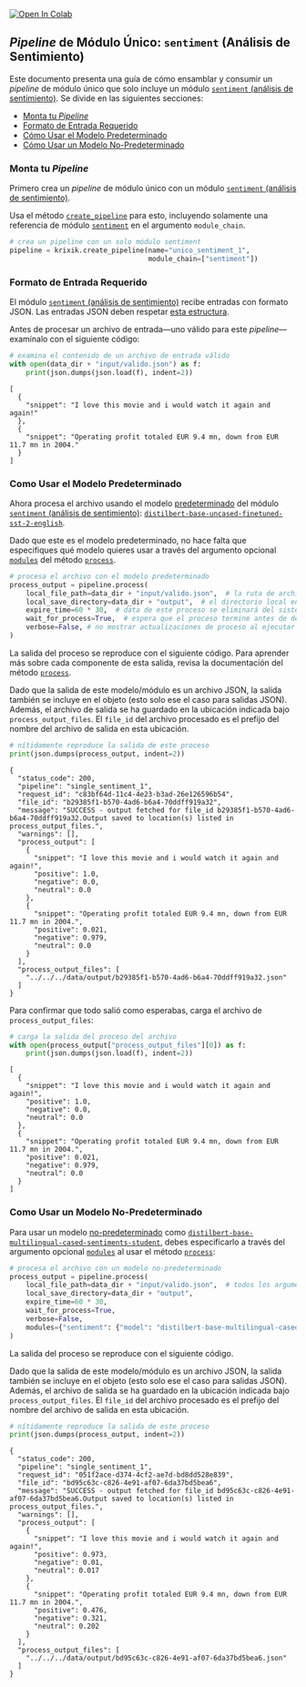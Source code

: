 <a href="https://colab.research.google.com/github/krixik-ai/krixik-docs/blob/main/docs/examples/single_module_pipelines/single_sentiment.ipynb" target="_parent"><img src="https://colab.research.google.com/assets/colab-badge.svg" alt="Open In Colab"/></a>

## *Pipeline* de Módulo Único: `sentiment` (Análisis de Sentimiento)

Este documento presenta una guía de cómo ensamblar y consumir un *pipeline* de módulo único que solo incluye un módulo [`sentiment` (análisis de sentimiento)](../../modulos/modulos_ia/modulo_sentiment_analisis_de_sentimiento.md). Se divide en las siguientes secciones:

- [Monta tu *Pipeline*](#monta-tu-pipeline)
- [Formato de Entrada Requerido](#formato-de-entrada-requerido)
- [Cómo Usar el Modelo Predeterminado](#como-usar-el-modelo-predeterminado)
- [Cómo Usar un Modelo No-Predeterminado](#como-usar-un-modelo-no-predeterminado)

### Monta tu *Pipeline*

Primero crea un *pipeline* de módulo único con un módulo [`sentiment` (análisis de sentimiento)](../../modulos/modulos_ia/modulo_sentiment_analisis_de_sentimiento.md).

Usa el método [`create_pipeline`](../../sistema/creacion_de_pipelines/creacion_de_pipelines.md) para esto, incluyendo solamente una referencia de módulo [`sentiment`](../../modulos/modulos_ia/modulo_sentiment_analisis_de_sentimiento.md) en el argumento `module_chain`.


```python
# crea un pipeline con un solo módulo sentiment
pipeline = krixik.create_pipeline(name="unico_sentiment_1",
                                  module_chain=["sentiment"])
```

### Formato de Entrada Requerido

El módulo [`sentiment` (análisis de sentimiento)](../../modulos/modulos_ia/modulo_sentiment_analisis_de_sentimiento.md) recibe entradas con formato JSON. Las entradas JSON deben respetar [esta estructura](../../sistema/parametros_y_procesar_archivos_a_traves_de_pipelines/formato_JSON_entrada.md).

Antes de procesar un archivo de entrada—uno válido para este *pipeline*—examínalo con el siguiente código:


```python
# examina el contenido de un archivo de entrada válido
with open(data_dir + "input/valido.json") as f:
    print(json.dumps(json.load(f), indent=2))
```

    [
      {
        "snippet": "I love this movie and i would watch it again and again!"
      },
      {
        "snippet": "Operating profit totaled EUR 9.4 mn, down from EUR 11.7 mn in 2004."
      }
    ]


### Como Usar el Modelo Predeterminado

Ahora procesa el archivo usando el modelo [predeterminado](../../modulos/modulos_ia/modulo_sentiment_analisis_de_sentimiento.md#parametros-de-los-modelos-en-el-modulo-sentiment) del módulo [`sentiment` (análisis de sentimiento)](../../modulos/modulos_ia/modulo_sentiment_analisis_de_sentimiento.md): [`distilbert-base-uncased-finetuned-sst-2-english`](https://huggingface.co/distilbert/distilbert-base-uncased-finetuned-sst-2-english).

Dado que este es el modelo predeterminado, no hace falta que especifiques qué modelo quieres usar a través del argumento opcional [`modules`](../../sistema/parametros_y_procesar_archivos_a_traves_de_pipelines/metodo_process_procesar.md#seleccion-de-modelo-por-medio-del-argumento-modules) del método [`process`](../../sistema/parametros_y_procesar_archivos_a_traves_de_pipelines/metodo_process_procesar.md).


```python
# procesa el archivo con el modelo predeterminado
process_output = pipeline.process(
    local_file_path=data_dir + "input/valido.json",  # la ruta de archivo inicial en la que yace el archivo de entrada
    local_save_directory=data_dir + "output",  # el directorio local en el que se guardará el archivo de salida
    expire_time=60 * 30,  # data de este proceso se eliminará del sistema Krixik en 30 minutos
    wait_for_process=True,  # espera que el proceso termine antes de devolver control del IDE al usuario
    verbose=False, # no mostrar actualizaciones de proceso al ejecutar el código
)
```

La salida del proceso se reproduce con el siguiente código. Para aprender más sobre cada componente de esta salida, revisa la documentación del método [`process`](../../sistema/parametros_y_procesar_archivos_a_traves_de_pipelines/metodo_process_procesar.md).

Dado que la salida de este modelo/módulo es un archivo JSON, la salida también se incluye en el objeto (esto solo ese el caso para salidas JSON). Además, el archivo de salida se ha guardado en la ubicación indicada bajo `process_output_files`. El `file_id` del archivo procesado es el prefijo del nombre del archivo de salida en esta ubicación.


```python
# nítidamente reproduce la salida de este proceso
print(json.dumps(process_output, indent=2))
```

    {
      "status_code": 200,
      "pipeline": "single_sentiment_1",
      "request_id": "c83bf64d-11c4-4e23-b3ad-26e126596b54",
      "file_id": "b29385f1-b570-4ad6-b6a4-70ddff919a32",
      "message": "SUCCESS - output fetched for file_id b29385f1-b570-4ad6-b6a4-70ddff919a32.Output saved to location(s) listed in process_output_files.",
      "warnings": [],
      "process_output": [
        {
          "snippet": "I love this movie and i would watch it again and again!",
          "positive": 1.0,
          "negative": 0.0,
          "neutral": 0.0
        },
        {
          "snippet": "Operating profit totaled EUR 9.4 mn, down from EUR 11.7 mn in 2004.",
          "positive": 0.021,
          "negative": 0.979,
          "neutral": 0.0
        }
      ],
      "process_output_files": [
        "../../../data/output/b29385f1-b570-4ad6-b6a4-70ddff919a32.json"
      ]
    }


Para confirmar que todo salió como esperabas, carga el archivo de `process_output_files`:


```python
# carga la salida del proceso del archivo
with open(process_output["process_output_files"][0]) as f:
    print(json.dumps(json.load(f), indent=2))
```

    [
      {
        "snippet": "I love this movie and i would watch it again and again!",
        "positive": 1.0,
        "negative": 0.0,
        "neutral": 0.0
      },
      {
        "snippet": "Operating profit totaled EUR 9.4 mn, down from EUR 11.7 mn in 2004.",
        "positive": 0.021,
        "negative": 0.979,
        "neutral": 0.0
      }
    ]


### Como Usar un Modelo No-Predeterminado

Para usar un modelo [no-predeterminado](../../modulos/modulos_ia/modulo_sentiment_analisis_de_sentimiento.md#parametros-de-los-modelos-en-el-modulo-sentiment) como [`distilbert-base-multilingual-cased-sentiments-student`](https://huggingface.co/lxyuan/distilbert-base-multilingual-cased-sentiments-student), debes especificarlo a través del argumento opcional [`modules`](../../sistema/parametros_y_procesar_archivos_a_traves_de_pipelines/metodo_process_procesar.md#seleccion-de-modelo-por-medio-del-argumento-modules) al usar el método [`process`](../../sistema/parametros_y_procesar_archivos_a_traves_de_pipelines/metodo_process_procesar.md):


```python
# procesa el archivo con un modelo no-predeterminado
process_output = pipeline.process(
    local_file_path=data_dir + "input/valido.json",  # todos los argumentos (salvo modules) son iguales que antes
    local_save_directory=data_dir + "output",
    expire_time=60 * 30,
    wait_for_process=True,
    verbose=False,
    modules={"sentiment": {"model": "distilbert-base-multilingual-cased-sentiments-student"}} # especifica un modelo no-predeterminado para este proceso
)
```

La salida del proceso se reproduce con el siguiente código.

Dado que la salida de este modelo/módulo es un archivo JSON, la salida también se incluye en el objeto (esto solo ese el caso para salidas JSON). Además, el archivo de salida se ha guardado en la ubicación indicada bajo `process_output_files`. El `file_id` del archivo procesado es el prefijo del nombre del archivo de salida en esta ubicación.


```python
# nítidamente reproduce la salida de este proceso
print(json.dumps(process_output, indent=2))
```

    {
      "status_code": 200,
      "pipeline": "single_sentiment_1",
      "request_id": "051f2ace-d374-4cf2-ae7d-bd8dd528e839",
      "file_id": "bd95c63c-c826-4e91-af07-6da37bd5bea6",
      "message": "SUCCESS - output fetched for file_id bd95c63c-c826-4e91-af07-6da37bd5bea6.Output saved to location(s) listed in process_output_files.",
      "warnings": [],
      "process_output": [
        {
          "snippet": "I love this movie and i would watch it again and again!",
          "positive": 0.973,
          "negative": 0.01,
          "neutral": 0.017
        },
        {
          "snippet": "Operating profit totaled EUR 9.4 mn, down from EUR 11.7 mn in 2004.",
          "positive": 0.476,
          "negative": 0.321,
          "neutral": 0.202
        }
      ],
      "process_output_files": [
        "../../../data/output/bd95c63c-c826-4e91-af07-6da37bd5bea6.json"
      ]
    }

